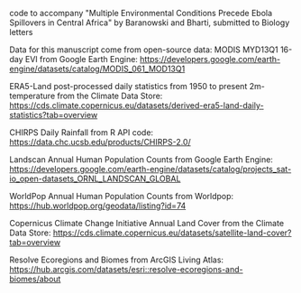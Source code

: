 code to accompany "Multiple Environmental Conditions Precede Ebola Spillovers in Central Africa" by Baranowski and Bharti, submitted to Biology letters

Data for this manuscript come from open-source data: 
MODIS MYD13Q1 16-day EVI from Google Earth Engine: https://developers.google.com/earth-engine/datasets/catalog/MODIS_061_MOD13Q1

ERA5-Land post-processed daily statistics from 1950 to present 2m-temperature from the Climate Data Store: https://cds.climate.copernicus.eu/datasets/derived-era5-land-daily-statistics?tab=overview

CHIRPS Daily Rainfall from R API code: https://data.chc.ucsb.edu/products/CHIRPS-2.0/

Landscan Annual Human Population Counts from Google Earth Engine: https://developers.google.com/earth-engine/datasets/catalog/projects_sat-io_open-datasets_ORNL_LANDSCAN_GLOBAL

WorldPop Annual Human Population Counts from Worldpop: https://hub.worldpop.org/geodata/listing?id=74

Copernicus Climate Change Initiative Annual Land Cover from the Climate Data Store: https://cds.climate.copernicus.eu/datasets/satellite-land-cover?tab=overview

Resolve Ecoregions and Biomes from ArcGIS Living Atlas: https://hub.arcgis.com/datasets/esri::resolve-ecoregions-and-biomes/about
